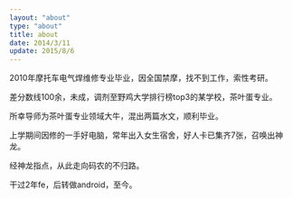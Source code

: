 ```yaml
---
layout: "about"
type: "about"
title: about
date: 2014/3/11
update: 2015/8/6
---
```



2010年摩托车电气焊维修专业毕业，因全国禁摩，找不到工作，索性考研。

差分数线100余，未成，调剂至野鸡大学排行榜top3的某学校，茶叶蛋专业。

所幸导师为茶叶蛋专业领域大牛，混出两篇水文，顺利毕业。

上学期间因修的一手好电脑，常年出入女生宿舍，好人卡已集齐7张，召唤出神龙。

经神龙指点，从此走向码农的不归路。


干过2年fe，后转做android，至今。